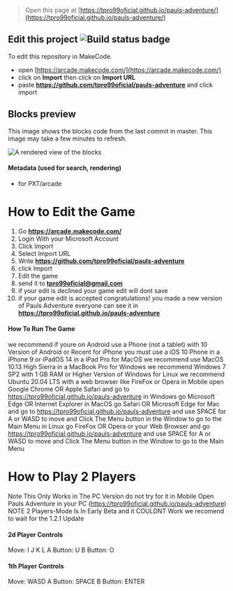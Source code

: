  


> Open this page at [https://tpro99oficial.github.io/pauls-adventure/](https://tpro99oficial.github.io/pauls-adventure/)



## Edit this project ![Build status badge](https://github.com/tpro99oficial/pauls-adventure/workflows/MakeCode/badge.svg)

To edit this repository in MakeCode.

* open [https://arcade.makecode.com/](https://arcade.makecode.com/)
* click on **Import** then click on **Import URL**
* paste **https://github.com/tpro99oficial/pauls-adventure** and click import

## Blocks preview

This image shows the blocks code from the last commit in master.
This image may take a few minutes to refresh.

![A rendered view of the blocks](https://github.com/tpro99oficial/pauls-adventure/raw/master/.github/makecode/blocks.png)

#### Metadata (used for search, rendering)

* for PXT/arcade
<script src="https://makecode.com/gh-pages-embed.js"></script><script>makeCodeRender("{{ site.makecode.home_url }}", "{{ site.github.owner_name }}/{{ site.github.repository_name }}");</script>

# How to Edit the Game 
1. Go **https://arcade.makecode.com/**
2. Login With your Microsoft Account 
3. Click Import 
4. Select Import URL
5. Write **https://github.com/tpro99oficial/pauls-adventure**
6. click Import
7. Edit the game
8. send it to **tpro99oficial@gmail.com**
9. if your edit is declined your game edit will dont save 
10. if your game edit is accepted congratulations! you made a new version of Pauls Adventure
everyone can see it in **https://tpro99oficial.github.io/pauls-adventure**

#### How To Run The Game
we recommend if youre on Android use a Phone (not a tablet) with 10 Version of Android or Recent
for iPhone you must use a iOS 10 Phone in a iPhone 9 or iPadOS 14 in a iPad Pro
for MacOS we recommend use MacOS 10.13 High Sierra in a MacBook Pro 
for Windows we recommend Windows 7 SP2 with 1 GB RAM or Higher Version of Windows
for Linux we recommend Ubuntu 20.04 LTS with a web browser like FireFox or Opera
in Mobile open Google Chrome OR Apple Safari and go to https://tpro99oficial.github.io/pauls-adventure
in Windows go Microsoft Edge OR Internet Explorer in MacOS go Safari OR Microsoft Edge for Mac and go to https://tpro99oficial.github.io/pauls-adventure and use SPACE for A or WASD to move and Click The Menu button in the Window to go to the Main Menu
in Linux go FireFox OR Opera or your Web Browser and go https://tpro99oficial.github.io/pauls-adventure and use SPACE for A or WASD to move and Click The Menu button in the Window to go to the Main Menu

# How to Play 2 Players
 Note This Only Works in The PC Version do not try for it in Mobile
 Open Pauls Adventure in your PC (https://tpro99oficial.github.io/pauls-adventure) NOTE 2 Players-Mode Is In Early Beta and it COULDNT Work we recomend to wait for the 1.2.1 Update 
 #### 2d Player Controls
 Move: I J K L
 A Button: U
 B Button: O
 #### 1th Player Controls
 Move: WASD 
 A Button: SPACE
 B Button: ENTER
